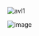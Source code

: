 ![avl1](https://github.com/user-attachments/assets/3bdc03db-0447-40ca-9862-db5644f3360c)

![image](https://github.com/user-attachments/assets/268ef965-dd4f-42db-a664-293fd3801ef0)
